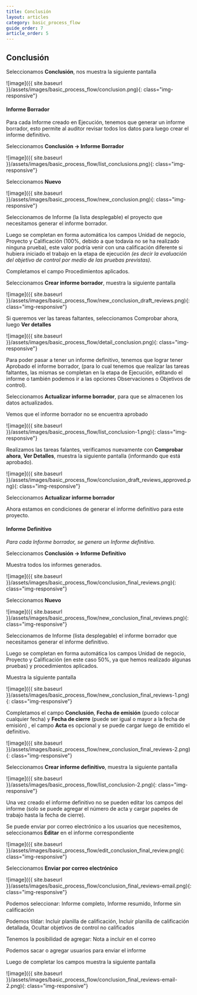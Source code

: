 ```yaml
---
title: Conclusión
layout: articles
category: basic_process_flow
guide_order: 7
article_order: 5
---
```


## Conclusión
Seleccionamos **Conclusión**, nos muestra la siguiente pantalla

![image]({{ site.baseurl }}/assets/images/basic_process_flow/conclusion.png){: class="img-responsive"}


#### Informe Borrador

Para cada Informe creado en Ejecución, tenemos que generar un informe borrador, esto permite al auditor revisar todos los datos para luego crear el informe definitivo. 

Seleccionamos **Conclusión -> Informe Borrador**

![image]({{ site.baseurl }}/assets/images/basic_process_flow/list_conclusions.png){: class="img-responsive"}

Seleccionamos **Nuevo**

![image]({{ site.baseurl }}/assets/images/basic_process_flow/new_conclusion.png){: class="img-responsive"}



Seleccionamos de Informe (la lista desplegable) el proyecto que necesitamos generar el informe borrador. 


Luego se completan en forma automática los campos Unidad de negocio, Proyecto y Calificación (100%, debido a que todavía no se ha realizado ninguna prueba), este valor podría venir con una calificación diferente si hubiera iniciado el trabajo en la etapa de ejecución *(es decir la evaluación del objetivo de control por medio de las pruebas previstas).*

Completamos el campo Procedimientos aplicados.


Seleccionamos **Crear informe borrador**, muestra la siguiente pantalla


![image]({{ site.baseurl }}/assets/images/basic_process_flow/new_conclusion_draft_reviews.png){: class="img-responsive"}



Si queremos ver las tareas faltantes, seleccionamos Comprobar ahora, luego **Ver detalles**

![image]({{ site.baseurl }}/assets/images/basic_process_flow/detail_conclusion.png){: class="img-responsive"}


Para poder pasar a tener un informe definitivo, tenemos que lograr tener Aprobado el informe borrador, (para lo cual tenemos que realizar las tareas faltantes, las mismas se completan en la etapa de Ejecución, editando el informe o también podemos ir a las opciones Observaciones o Objetivos de control).


Seleccionamos **Actualizar informe borrador**, para que se almacenen los datos actualizados.

Vemos que el informe borrador no se encuentra aprobado

![image]({{ site.baseurl }}/assets/images/basic_process_flow/list_conclusion-1.png){: class="img-responsive"}


Realizamos las tareas falantes, verificamos nuevamente con **Comprobar ahora**, **Ver Detalles**, muestra la siguiente pantalla (informando que está aprobado).

![image]({{ site.baseurl }}/assets/images/basic_process_flow/conclusion_draft_reviews_approved.png){: class="img-responsive"}


Seleccionamos **Actualizar informe borrador**

Ahora estamos en condiciones de generar el informe definitivo para este proyecto.


#### Informe Definitivo

*Para cada Informe borrador, se genera un Informe definitivo.*


Seleccionamos **Conclusión -> Informe Definitivo**

Muestra todos los informes generados.

![image]({{ site.baseurl }}/assets/images/basic_process_flow/conclusion_final_reviews.png){: class="img-responsive"}


Seleccionamos **Nuevo**

![image]({{ site.baseurl }}/assets/images/basic_process_flow/new_conclusion_final_reviews.png){: class="img-responsive"}

Seleccionamos de Informe (lista desplegable) el informe borrador que necesitamos generar el informe definitivo.


Luego se completan en forma automática los campos Unidad de negocio, Proyecto y Calificación (en este caso 50%, ya que hemos realizado algunas pruebas) y procedimientos aplicados.


Muestra la siguiente pantalla

![image]({{ site.baseurl }}/assets/images/basic_process_flow/new_conclusion_final_reviews-1.png){: class="img-responsive"}


Completamos el campo **Conclusión**, **Fecha de emisión** (puedo colocar cualquier fecha) y **Fecha de cierre** (puede ser igual o mayor a la fecha de emisión) , el campo **Acta** es opcional y se puede cargar luego de emitido el definitivo.

![image]({{ site.baseurl }}/assets/images/basic_process_flow/new_conclusion_final_reviews-2.png){: class="img-responsive"}


Seleccionamos **Crear informe definitivo**, muestra la siguiente pantalla


![image]({{ site.baseurl }}/assets/images/basic_process_flow/list_conclusion-2.png){: class="img-responsive"}

Una vez creado el informe definitivo no se pueden editar los campos del informe (solo se puede agregar el número de acta y cargar papeles de trabajo hasta la fecha de cierre).


Se puede enviar por correo electrónico a los usuarios que necesitemos, seleccionamos **Editar** en el informe correspondiente

![image]({{ site.baseurl }}/assets/images/basic_process_flow/edit_conclusion_final_review.png){: class="img-responsive"}


Seleccionamos **Enviar por correo electrónico**

![image]({{ site.baseurl }}/assets/images/basic_process_flow/conclusion_final_reviews-email.png){: class="img-responsive"}


Podemos seleccionar: Informe completo, Informe resumido, Informe sin calificación


Podemos tildar: Incluir planilla de calificación, Incluir planilla de calificación detallada, Ocultar objetivos de control no calificados


Tenemos la posibilidad de agregar:  Nota a incluir en el correo


Podemos sacar o agregar usuarios para enviar el informe


Luego de completar los campos muestra la siguiente pantalla

![image]({{ site.baseurl }}/assets/images/basic_process_flow/conclusion_final_reviews-email-2.png){: class="img-responsive"}